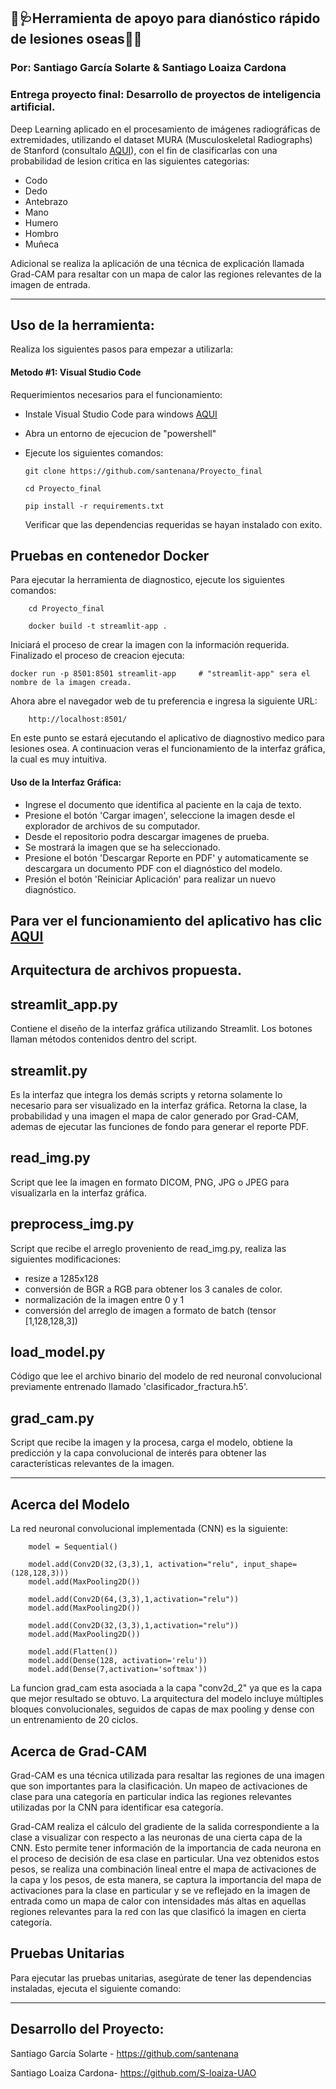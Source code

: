 ## 🚀🩺Herramienta de apoyo para dianóstico rápido de lesiones oseas🦴🧠
### Por: Santiago García Solarte & Santiago Loaiza Cardona
### Entrega proyecto final: Desarrollo de proyectos de inteligencia artificial.

Deep Learning aplicado en el procesamiento de imágenes radiográficas de extremidades, utilizando el dataset MURA (Musculoskeletal Radiographs) de Stanford (consultalo [AQUI](https://stanfordmlgroup.github.io/competitions/mura/)), con el fin de clasificarlas con una probabilidad de lesion critica en las siguientes categorias:

- Codo
- Dedo
- Antebrazo
- Mano
- Humero
- Hombro
- Muñeca

Adicional se realiza la aplicación de una técnica de explicación llamada Grad-CAM para resaltar con un mapa de calor las regiones relevantes de la imagen de entrada.

---

## Uso de la herramienta:
Realiza los siguientes pasos para empezar a utilizarla:

#### Metodo #1: Visual Studio Code

Requerimientos necesarios para el funcionamiento:

- Instale Visual Studio Code para windows [AQUI](https://code.visualstudio.com/download) 
  
- Abra un entorno de ejecucion de "powershell"

- Ejecute los siguientes comandos:

      git clone https://github.com/santenana/Proyecto_final

      cd Proyecto_final

      pip install -r requirements.txt

    Verificar que las dependencias requeridas se hayan instalado con exito.

## Pruebas en contenedor Docker

Para ejecutar la herramienta de diagnostico, ejecute los siguientes comandos:

        cd Proyecto_final

        docker build -t streamlit-app .

Iniciará el proceso de crear la imagen con la información requerida. Finalizado el proceso de creacion ejecuta:

    docker run -p 8501:8501 streamlit-app     # "streamlit-app" sera el nombre de la imagen creada.

Ahora abre el navegador web de tu preferencia e ingresa la siguiente URL:

        http://localhost:8501/

En este punto se estará ejecutando el aplicativo de diagnostivo medico para lesiones osea. A continuacion veras el funcionamiento de la interfaz gráfica, la cual es muy intuitiva.

#### Uso de la Interfaz Gráfica:

- Ingrese el documento que identifica al paciente en la caja de texto.
- Presione el botón 'Cargar imagen', seleccione la imagen desde el explorador de archivos de su computador.
- Desde el repositorio podra descargar imagenes de prueba.
- Se mostrará la imagen que se ha seleccionado.
- Presione el botón 'Descargar Reporte en PDF' y automaticamente se descargara un documento PDF con el diagnóstico del modelo.
- Presión el botón 'Reiniciar Aplicación' para realizar un nuevo diagnóstico.

Para ver el funcionamiento del aplicativo has clic [AQUI](Video_muestra/streamlit.mp4) 
---

## Arquitectura de archivos propuesta.
## streamlit_app.py

Contiene el diseño de la interfaz gráfica utilizando Streamlit. Los botones llaman métodos contenidos dentro del script.

## streamlit.py

Es la interfaz que integra los demás scripts y retorna solamente lo necesario para ser visualizado en la interfaz gráfica.
Retorna la clase, la probabilidad y una imagen el mapa de calor generado por Grad-CAM, ademas de ejecutar las funciones de fondo para generar el reporte PDF.

## read_img.py

Script que lee la imagen en formato DICOM, PNG, JPG o JPEG para visualizarla en la interfaz gráfica.

## preprocess_img.py

Script que recibe el arreglo proveniento de read_img.py, realiza las siguientes modificaciones:

- resize a 1285x128
- conversión de BGR a RGB para obtener los 3 canales de color.
- normalización de la imagen entre 0 y 1
- conversión del arreglo de imagen a formato de batch (tensor [1,128,128,3])

## load_model.py

Código que lee el archivo binario del modelo de red neuronal convolucional previamente entrenado llamado 'clasificador_fractura.h5'.

## grad_cam.py

Script que recibe la imagen y la procesa, carga el modelo, obtiene la predicción y la capa convolucional de interés para obtener las características relevantes de la imagen.

---

## Acerca del Modelo

La red neuronal convolucional implementada (CNN) es la siguiente:

        model = Sequential()

        model.add(Conv2D(32,(3,3),1, activation="relu", input_shape=(128,128,3)))
        model.add(MaxPooling2D())

        model.add(Conv2D(64,(3,3),1,activation="relu"))
        model.add(MaxPooling2D())

        model.add(Conv2D(32,(3,3),1,activation="relu"))
        model.add(MaxPooling2D())

        model.add(Flatten())    
        model.add(Dense(128, activation='relu'))
        model.add(Dense(7,activation='softmax'))

 La funcion grad_cam esta asociada a la capa "conv2d_2" ya que es la capa que mejor resultado se obtuvo. La arquitectura del modelo incluye múltiples bloques convolucionales, seguidos de capas de max pooling y dense con un entrenamiento de 20 ciclos.


## Acerca de Grad-CAM

Grad-CAM es una técnica utilizada para resaltar las regiones de una imagen que son importantes para la clasificación. Un mapeo de activaciones de clase para una categoría en particular indica las regiones relevantes utilizadas por la CNN para identificar esa categoría.

Grad-CAM realiza el cálculo del gradiente de la salida correspondiente a la clase a visualizar con respecto a las neuronas de una cierta capa de la CNN. Esto permite tener información de la importancia de cada neurona en el proceso de decisión de esa clase en particular. Una vez obtenidos estos pesos, se realiza una combinación lineal entre el mapa de activaciones de la capa y los pesos, de esta manera, se captura la importancia del mapa de activaciones para la clase en particular y se ve reflejado en la imagen de entrada como un mapa de calor con intensidades más altas en aquellas regiones relevantes para la red con las que clasificó la imagen en cierta categoría.

## Pruebas Unitarias

Para ejecutar las pruebas unitarias, asegúrate de tener las dependencias instaladas, ejecuta el siguiente comando:


---

## Desarrollo del Proyecto:
Santiago García Solarte - https://github.com/santenana

Santiago Loaiza Cardona- https://github.com/S-loaiza-UAO
